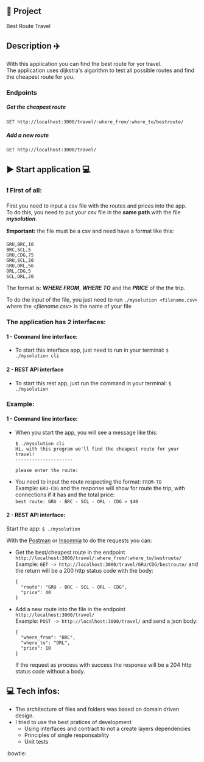 ## 📝 Project
Best Route Travel

## Description :airplane:
With this application you can find the best route for yor travel.  
The application uses dijkstra's algorithm to test all possible routes and find the cheapest route for you.

### Endpoints

##### Get the cheapest route
`GET http://localhost:3000/travel/:where_from/:where_to/bestroute/`

##### Add a new route
`GET http://localhost:3000/travel/`


## ▶️ Start application 💻 

### ❗ First of all:
First you need to input a csv file with the routes and prices into the app.  
To do this, you need to put your csv file in the <b>same path</b> with the file *<b>mysolution</b>*.  
  
<b>❗Important:</b> the file must be a csv and need have a format like this:
```csv
GRU,BRC,10
BRC,SCL,5
GRU,CDG,75
GRU,SCL,20
GRU,ORL,56
ORL,CDG,5
SCL,ORL,20
```  
The format is:  *<b>WHERE FROM</b>*, *<b>WHERE TO</b>* and the *<b>PRICE</b>* of the the trip.  
  
To do the input of the file, you just need to run `./mysolution <filename.csv>` where the *<filename.csv>* is the name of your file

### The application has 2 interfaces:  
#### 1 - Command line interface:
  - To start this interface app, just need to run in your terminal: `$ ./mysolution cli`  
    
#### 2 - REST API interface
  - To start this rest app, just run the command in your terminal: `$ ./mysolution`
  
### Example:
#### 1 - Command line interface:  
- When you start the app, you will see a message like this:
  ```shell
  $ ./mysolution cli  
  Hi, with this program we'll find the cheapest route for your travel!  
  ---------------------  
  
  please enter the route:  
  ```
- You need to input the route respecting the format: `FROM-TO`  
  Example: `GRU-CDG` and the response will show for route the trip, with connections if it has and the total price:  
  `best route: GRU - BRC - SCL - ORL - CDG > $40`  
  
  
#### 2 - REST API interface:  
Start the app: `$ ./mysolution`  
  
With the [Postman](https://www.postman.com/) or [Insomnia](https://insomnia.rest/) to do the requests you can:  
  
- Get the best/cheapest route in the endpoint `http://localhost:3000/travel/:where_from/:where_to/bestroute/`  
  Example: `GET -> http://localhost:3000/travel/GRU/CDG/bestroute/` and the return will be a 200 http status code with the body:  
  ```shell
  {
    "route": "GRU - BRC - SCL - ORL - CDG",
    "price": 40
  }
  ```  
  
- Add a new route into the file in the endpoint `http://localhost:3000/travel/`  
  Example: `POST -> http://localhost:3000/travel/` and send a json body:
  ```shell
  {
    "where_from": "BRC",
    "where_to": "ORL",
    "price": 10
  }
  ```  
  If the request as process with success the response will be a 204 http status code without a body.  
  
## 💻 Tech infos: 
- The architecture of files and folders was based on domain driven design.
- I tried to use the best pratices of development 
  - Using interfaces and contract to not a create layers dependencies
  - Principles of single responsability
  - Unit tests

:bowtie:
<br><br>

